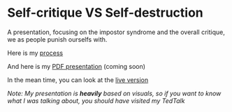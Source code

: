 # Self-critique VS Self-destruction
A presentation, focusing on the impostor syndrome and the overall critique, we as people punish ourselfs with.

Here is my [process](6-storytelling-process/index.md)

And here is my [PDF presentation](6-storytelling/AJOVT-Self-critique.pdf) (coming soon)

In the mean time, you can look at the [live version](https://www.figma.com/file/8wW6MuH6YjTThOWD2CfK0c/AJOVT---Self-critique?node-id=0%3A1&t=fH6HV0CetJSpzrkI-1)

<em>Note: My presentation is <b>heavily</b> based on visuals, so if you want to know what I was talking about, you should have visited my TedTalk</em>
